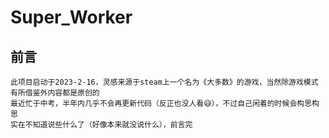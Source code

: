 # Super_Worker #
## 前言 ##
    此项目启动于2023-2-16，灵感来源于steam上一个名为《大多数》的游戏，当然除游戏模式有所借鉴外内容都是原创的
    最近忙于中考，半年内几乎不会再更新代码（反正也没人看😅），不过自己闲着的时候会构思构思
    实在不知道说些什么了（好像本来就没说什么），前言完
